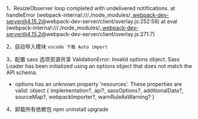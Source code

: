 1、ResizeObserver loop completed with undelivered notifications.
at handleError (webpack-internal:///./node_modules/\_webpack-dev-server@4.15.2@webpack-dev-server/client/overlay.js:252:58)
at eval (webpack-internal:///./node_modules/\_webpack-dev-server@4.15.2@webpack-dev-server/client/overlay.js:271:7)

2、自动导入模块 `vscode 下载 Auto import`

3、配置 sass 选项资源共享
ValidationError: Invalid options object. Sass Loader has been initialized using an options object that does not match the API schema.

-   options has an unknown property 'resources'. These properties are valid:
    object { implementation?, api?, sassOptions?, additionalData?, sourceMap?, webpackImporter?, warnRuleAsWarning? }

4、卸载所有依赖包
npm uninstall upgrade
